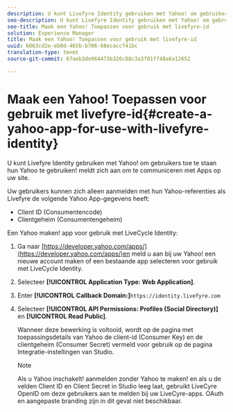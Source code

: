 ```yaml
---
description: U kunt Livefyre Identity gebruiken met Yahoo! om gebruikers toe te staan hun Yahoo te gebruiken! meldt zich aan om te communiceren met Apps op uw site.
seo-description: U kunt Livefyre Identity gebruiken met Yahoo! om gebruikers toe te staan hun Yahoo te gebruiken! meldt zich aan om te communiceren met Apps op uw site.
seo-title: Maak een Yahoo! Toepassen voor gebruik met livefyre-id
solution: Experience Manager
title: Maak een Yahoo! Toepassen voor gebruik met livefyre-id
uuid: 6863cd2e-eb0d-465b-b706-88ecaccf41bc
translation-type: tm+mt
source-git-commit: 67aeb3de964473b326c88c3a3f81ff48a6a12652

---
```



# Maak een Yahoo! Toepassen voor gebruik met livefyre-id{#create-a-yahoo-app-for-use-with-livefyre-identity}

U kunt Livefyre Identity gebruiken met Yahoo! om gebruikers toe te staan hun Yahoo te gebruiken! meldt zich aan om te communiceren met Apps op uw site.

Uw gebruikers kunnen zich alleen aanmelden met hun Yahoo-referenties als Livefyre de volgende Yahoo App-gegevens heeft:

* Client ID (Consumentencode)
* Clientgeheim (Consumentengeheim)

Een Yahoo maken! app voor gebruik met LiveCycle Identity:

1. Ga naar [https://developer.yahoo.com/apps/](https://developer.yahoo.com/apps/)en meld u aan bij uw Yahoo! een nieuwe account maken of een bestaande app selecteren voor gebruik met LiveCycle Identity.
1. Selecteer **[!UICONTROL Application Type: Web Application]**.
1. Enter **[!UICONTROL Callback Domain:]**`https://identity.livefyre.com`
1. Selecteer **[!UICONTROL API Permissions: Profiles (Social Directory)]** en **[!UICONTROL Read Public]**.

   Wanneer deze bewerking is voltooid, wordt op de pagina met toepassingsdetails van Yahoo de client-id (Consumer Key) en de clientgeheim (Consumer Secret) vermeld voor gebruik op de pagina Integratie-instellingen van Studio.

   >[!NOTE]
   >
   >Als u Yahoo inschakelt! aanmelden zonder Yahoo te maken! en als u de velden Client ID en Client Secret in Studio leeg laat, gebruikt LiveCyre OpenID om deze gebruikers aan te melden bij uw LiveCyre-apps. OAuth en aangepaste branding zijn in dit geval niet beschikbaar.